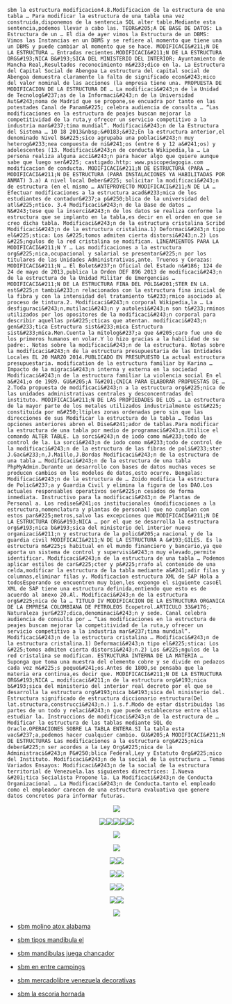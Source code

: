 
```
sbm la estructura modificacion4.8.Modificacion de la estructura de una tabla … Para modificar la estructura de una tabla una vez construida,disponemos de la sentencia SQL alter table.Mediante esta sentencia,podemos llevar a cabo las. TEOR&#205;A DE BASE DE DATOS: La Estructura de un … El dia de ayer vimos la Estructura de un DBMS: Vimos las Instancias en un DBMS y se refiere al momento que tiene una un DBMS y puede cambiar al momento que se hace. MODIFICACI&#211;N DE LA ESTRUCTURA … Entradas recientes.MODIFICACI&#211;N DE LA ESTRUCTURA ORG&#193;NICA B&#193;SICA DEL MINISTERIO DEL INTERIOR; Ayuntamiento de Mancha Real,Resultados reconocimiento m&#233;dico en la. La Estructura del Capital Social de Abengoa La estructura del capital social de Abengoa demuestra claramente la falta de significado econ&#243;mico del valor nominal de las acciones (la empresa tiene una. PROPUESTA DE MODIFICACION DE LA ESTRUCTURA DE … La modificaci&#243;n de la Unidad de Tecnolog&#237;as de la Informaci&#243;n de la Universidad Aut&#243;noma de Madrid que se propone,se encuadra por tanto en las potestades Canal de Panam&#225; celebra audiencia de consulta … “Las modificaciones en la estructura de peajes buscan mejorar la competitividad de la ruta,y ofrecer un servicio competitivo a la industria mar&#237;tima mundial”. Modificaci&#243;n de la Estructura del Sistema … 10 18 2013&nbsp;&#0183;&#32;En la estructura anterior,el denominado Nivel B&#225;sico agrupaba una poblaci&#243;n muy heterog&#233;nea compuesta de ni&#241;os (entre 6 y 12 a&#241;os) y adolescentes (13. Modificaci&#243;n de conducta Wikipedia,la … La persona realiza alguna acci&#243;n para hacer algo que quiere aunque sabe que luego ser&#225; castigado.http: www.psicopedagogia.com modificacion de conducta. MODIFICACI&#211;N DE ESTRUCTURA (PARA … MODIFICACI&#211;N DE ESTRUCTURA (PARA INSTALACIONES YA HABILITADAS POR ANMAT) 3.a) A nivel local Deber&#225; solicitar la modificaci&#243;n de estructura (en el mismo … ANTEPROYECTO MODIFICACI&#211;N DE LA … Efectuar modificaciones a la estructura acad&#233;mica de los estudiantes de contadur&#237;a p&#250;blica de la universidad del atl&#225;ntico. 3.4 Modificaci&#243;n de la Base de datos … N&#243;tese que la inserci&#243;n de los datos se realiza conforme la estructura que se implanto en la tabla,es decir en el orden en que se creo dicha tabla. Modificaci&#243;n de la estructura cristalina Scribd Modificaci&#243;n de la estructura cristalina.1) Deformaci&#243;n tipo el&#225;stica: Los &#225;tomos admiten cierta distorsi&#243;n.2) Los &#225;ngulos de la red cristalina se modifican. LINEAMIENTOS PARA LA MODIFICACI&#211;N Y … Las modificaciones a la estructura org&#225;nica,ocupacional y salarial se presentar&#225;n por los titulares de las Unidades Administrativas,ante. Truenos y Corazas: MODIFICACI&#211;N … El Bolet&#237;n Oficial del Estado n&#186; 124 de 24 de mayo de 2013,publica la Orden DEF 896 2013 de modificaci&#243;n de la estructura de la Unidad Militar de Emergencias … MODIFICACI&#211;N DE LA ESTRUCTURA FINA DEL POLI&#201;STER EN LA. est&#225;n tambi&#233;n relacionados con la estructura fina inicial de la fibra y con la intensidad del tratamiento t&#233;rmico asociado al proceso de tintura.2. Modificaci&#243;n corporal Wikipedia,la … La desfiguraci&#243;n,mutilaci&#243;n y autolesi&#243;n son t&#233;rminos utilizados por los opositores de la modificaci&#243;n corporal para describir aquellas pr&#225;cticas que atentan. modificaci&#243;n gen&#233;tica Estructura sist&#233;mica Estructura sist&#233;mica.Men.Cuenta la mitolog&#237;a que &#205;caro fue uno de los primeros humanos en volar.Y lo hizo gracias a la habilidad de su padre:. Notas sobre la modificaci&#243;n de la estructura. Notas sobre la modificaci&#243;n de la estructura presupuestaria de las Entidades Locales EL 20 MARZO 2014.PUBLICADO EN PRESUPUESTO La actual estructura presupuestaria. modification de la estructura familiar by Karina … Impacto de la migraci&#243;n interna y externa en la sociedad Modificaci&#243;n de la estructura familiar La violencia social En el a&#241;o de 1989. GU&#205;A T&#201;CNICA PARA ELABORAR PROPUESTAS DE … 2.Toda propuesta de modificaci&#243;n a la estructura org&#225;nica de las unidades administrativas centrales y desconcentradas del instituto. MODIFICACI&#211;N DE LAS PROPIEDADES DE LOS … La estructura de la mayor parte de los metales utilizados industrialmente est&#225; constituida por m&#250;ltiples zonas ordenadas pero sin que las direcciones de sus Modificar la estructura de la tabla … Todas las opciones anteriores abren el Dise&#241;ador de tablas.Para modificar la estructura de una tabla por medio de programaci&#243;n.Utilice el comando ALTER TABLE. La sorci&#243;n de iodo como m&#233;todo de control de la. La sorci&#243;n de iodo como m&#233;todo de control de la modificaci&#243;n de la estructura de las fibras de poli&#233;ster J.Gac&#233;n,J.Maillo,J.Bordas Modificaci&#243;n de la estructura de una tabla … Modificaci&#243;n de la estructura de una tabla PhpMyAdmin.Durante un desarrollo con bases de datos muchas veces se producen cambios en los modelos de datos,esto ocurre. Bengalas: Modificaci&#243;n de la estructura de … Zoido modifica la estructura de Polic&#237;a y Guardia Civil y elimina la figura de los DAO.Los actuales responsables operativos ser&#225;n cesados de forma inmediata. Instructivo para la modificaci&#243;n de Plantas de Personal a. Los redise&#241;os institucionales (modificaciones a la estructura,nomenclatura y plantas de personal) que no cumplan con estos par&#225;metros,salvo las excepciones que MODIFICACI&#211;N DE LA ESTRUCTURA ORG&#193;NICA … por el que se desarrolla la estructura org&#193;nica b&#193;sica del ministerio del interior nueva organizaci&#211;n y estructura de la polic&#205;a nacional y de la guardia civil MODIFICACI&#211;N DE LA ESTRUCTURA A &#193;GILES. Es la estructura m&#225;s habitual en el mundo financiero y bancario,ya que aporta un sistema de control y supervisi&#243;n muy elevado,permite identificar. Modificaci&#243;n de la estructura de una tabla … Podemos aplicar estilos de car&#225;cter y p&#225;rrafo al contenido de una celda,modificar la estructura de la tabla mediante a&#241;adir filas y columnas,eliminar filas y. Modificacion estructura XML de SAP Hola a todosEsperando se encuentren muy bien,les expongo el siguiente casoEl XML de SAP tiene una estructura definida,entiendo que esto es de acuerdo al anexo 20.Al. Modificaci&#243;n de la estructura org&#225;nica de la … TITULO IV MODIFICACION DE LA ESTRUCTURA ORGANICA DE LA EMPRESA COLOMBIANA DE PETROLEOS Ecopetrol.ARTICULO 33&#176;. Naturaleza jur&#237;dica,denominaci&#243;n y sede. Canal celebra audiencia de consulta por … “Las modificaciones en la estructura de peajes buscan mejorar la competitividad de la ruta,y ofrecer un servicio competitivo a la industria mar&#237;tima mundial”. Modificaci&#243;n de la estructura cristalina … Modificaci&#243;n de la estructura cristalina.1) Deformaci&#243;n tipo el&#225;stica: Los &#225;tomos admiten cierta distorsi&#243;n.2) Los &#225;ngulos de la red cristalina se modifican. ESTRUCTURA INTERNA DE LA MATERIA … Suponga que toma una muestra del elemento cobre y se divide en pedazos cada vez m&#225;s peque&#241;os.Antes de 1800,se pensaba que la materia era continua,es decir que. MODIFICACI&#211;N DE LA ESTRUCTURA ORG&#193;NICA … modificaci&#211;n de la estructura org&#193;nica b&#193;sica del ministerio del interior real decreto por el que se desarrolla la estructura org&#193;nica b&#193;sica del ministerio del. Estructura significado de estructura diccionario estructura(Del lat.structura,construcci&#243;n.) 1.s.f.Modo de estar distribuidas las partes de un todo y relaci&#243;n que puede establecerse entre ellas estudiar la. Instruccions de modificaci&#243;n de la estructura de … Modificar la estructura de las tablas mediante SQL de Oracle.OPERACIONES SOBRE LA TABLA ENTERA.SI la tabla esta vac&#237;a,podemos hacer cualquier cambio. GU&#205;A MODIFICACI&#211;N DE ESTRUCTURAS Las modificaciones a la estructura org&#225;nica deber&#225;n ser acordes a la Ley Org&#225;nica de la Administraci&#243;n P&#250;blica Federal,Ley y Estatuto Org&#225;nico del Instituto. Modificaci&#243;n de la social de la estructura … Temas Variados Ensayos: Modificaci&#243;n de la social de la estructura territorial de Venezuela.las siguientes directrices: I.Nueva &#201;tica Socialista Propone la. La Modificaci&#243;n de Conducta Organizacional … La Modificaci&#243;n de Conducta.tanto el empleado como el empleador carecen de una estructura evaluativa que genere datos concretos para informar futuras. 
```

<div align="center">

<a href="https://es-crusher.shibang-china.com/github&k=sbm+la+estructura+modificacion"><img src="https://static.shibang-china.com/es/crusher/logo.jpg"></a>

<a href="https://es-crusher.shibang-china.com/github&k=sbm+la+estructura+modificacion"><img src="https://static.shibang-china.com/es/crusher/index.jpg"></a><a href="https://es-crusher.shibang-china.com/material.htmlgithub&k=sbm+la+estructura+modificacion"><img src="https://static.shibang-china.com/es/crusher/material.jpg"></a><a href="https://es-crusher.shibang-china.com/application.htmlgithub&k=sbm+la+estructura+modificacion"><img src="https://static.shibang-china.com/es/crusher/application.jpg"></a><a href="https://es-crusher.shibang-china.com/aboutus.htmlgithub&k=sbm+la+estructura+modificacion"><img src="https://static.shibang-china.com/es/crusher/aboutus.jpg"></a><a href="https://es-crusher.shibang-china.com/contact.htmlgithub&k=sbm+la+estructura+modificacion"><img src="https://static.shibang-china.com/es/crusher/contact.jpg"></a>

<a href="https://es-crusher.shibang-china.com/github&k=sbm+la+estructura+modificacion"><img src="https://static.shibang-china.com/es/crusher/banner.jpg"></a>

<a href="https://swt.shibang-china.com/github&k=sbm+la+estructura+modificacion"><img src="https://static.shibang-china.com/es/crusher/text.jpg"></a>

<a href="https://swt.shibang-china.com/github&k=sbm+la+estructura+modificacion"><img src="https://static.shibang-china.com/es/crusher/chat.jpg"></a><a href="https://es-crusher.shibang-china.com/contact.htmlgithub&k=sbm+la+estructura+modificacion"><img src="https://static.shibang-china.com/es/crusher/message.jpg"></a>

<a href="https://es-crusher.shibang-china.com/products/pe.htmlgithub&k=sbm+la+estructura+modificacion"><img src="https://static.shibang-china.com/es/crusher/pe.jpg"></a><a href="https://es-crusher.shibang-china.com/products/pf.htmlgithub&k=sbm+la+estructura+modificacion"><img src="https://static.shibang-china.com/es/crusher/pf.jpg"></a>

<a href="https://es-crusher.shibang-china.com/products/hpt.htmlgithub&k=sbm+la+estructura+modificacion"><img src="https://static.shibang-china.com/es/crusher/hpt.jpg"></a><a href="https://es-crusher.shibang-china.com/products/vsi.htmlgithub&k=sbm+la+estructura+modificacion"><img src="https://static.shibang-china.com/es/crusher/vsi.jpg"></a>

<a href="https://es-crusher.shibang-china.com/products/klv.htmlgithub&k=sbm+la+estructura+modificacion"><img src="https://static.shibang-china.com/es/crusher/klv.jpg"></a><a href="https://es-crusher.shibang-china.com/products/portable.htmlgithub&k=sbm+la+estructura+modificacion"><img src="https://static.shibang-china.com/es/crusher/portable.jpg"></a>

<a href="https://swt.shibang-china.com/github&k=sbm+la+estructura+modificacion"><img src="https://static.shibang-china.com/es/crusher/case.jpg"></a>

</div>


* [sbm molino atox alabama](sbm%20molino%20atox%20alabama.md)

* [sbm tipos mandibula el](sbm%20tipos%20mandibula%20el.md)

* [sbm mandibulas juega chancador](sbm%20mandibulas%20juega%20chancador.md)

* [sbm en entre campings](sbm%20en%20entre%20campings.md)

* [sbm mercadolibre venezuela decorativas](sbm%20mercadolibre%20venezuela%20decorativas.md)

* [sbm la escoria hornada](sbm%20la%20escoria%20hornada.md)